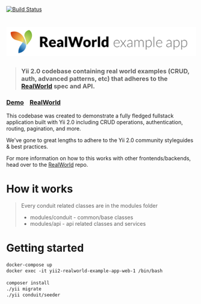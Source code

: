 [![Build Status](https://travis-ci.org/albertborsos/yii2-realworld-example-app.svg?branch=master)](https://travis-ci.org/albertborsos/yii2-realworld-example-app)

# ![RealWorld Example App](logo.png)

> ### Yii 2.0 codebase containing real world examples (CRUD, auth, advanced patterns, etc) that adheres to the [RealWorld](https://github.com/gothinkster/realworld) spec and API.

### [Demo](https://github.com/gothinkster/realworld)&nbsp;&nbsp;&nbsp;&nbsp;[RealWorld](https://github.com/gothinkster/realworld)


This codebase was created to demonstrate a fully fledged fullstack application built with Yii 2.0 including CRUD operations, authentication, routing, pagination, and more.

We've gone to great lengths to adhere to the Yii 2.0 community styleguides & best practices.

For more information on how to this works with other frontends/backends, head over to the [RealWorld](https://github.com/gothinkster/realworld) repo.

# How it works

> Every conduit related classes are in the modules folder
> - modules/conduit - common/base classes
> - modules/api - api related classes and services

# Getting started

```
docker-compose up
docker exec -it yii2-realworld-example-app-web-1 /bin/bash

composer install
./yii migrate
./yii conduit/seeder
```
